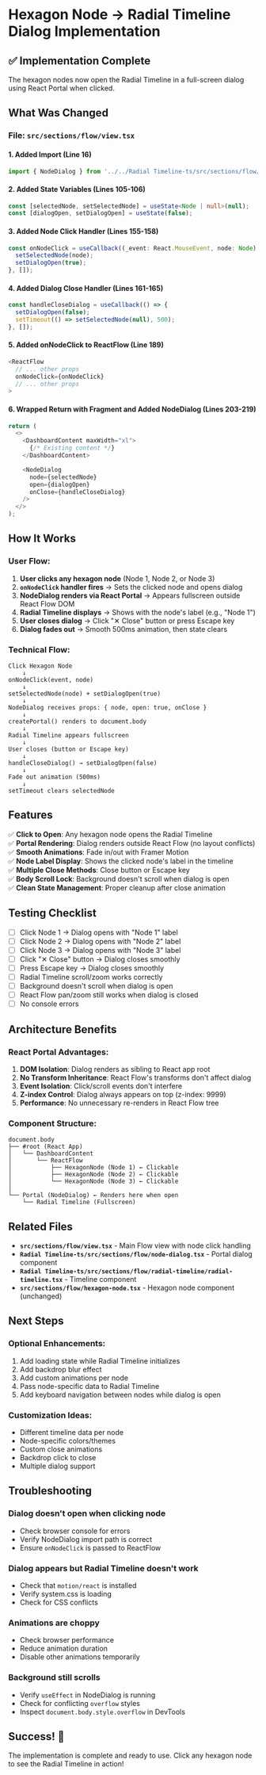 # Hexagon Node → Radial Timeline Dialog Implementation

## ✅ Implementation Complete

The hexagon nodes now open the Radial Timeline in a full-screen dialog using React Portal when clicked.

## What Was Changed

### File: `src/sections/flow/view.tsx`

#### 1. Added Import (Line 16)
```typescript
import { NodeDialog } from '../../Radial Timeline-ts/src/sections/flow/node-dialog';
```

#### 2. Added State Variables (Lines 105-106)
```typescript
const [selectedNode, setSelectedNode] = useState<Node | null>(null);
const [dialogOpen, setDialogOpen] = useState(false);
```

#### 3. Added Node Click Handler (Lines 155-158)
```typescript
const onNodeClick = useCallback((_event: React.MouseEvent, node: Node) => {
  setSelectedNode(node);
  setDialogOpen(true);
}, []);
```

#### 4. Added Dialog Close Handler (Lines 161-165)
```typescript
const handleCloseDialog = useCallback(() => {
  setDialogOpen(false);
  setTimeout(() => setSelectedNode(null), 500);
}, []);
```

#### 5. Added onNodeClick to ReactFlow (Line 189)
```typescript
<ReactFlow
  // ... other props
  onNodeClick={onNodeClick}
  // ... other props
>
```

#### 6. Wrapped Return with Fragment and Added NodeDialog (Lines 203-219)
```typescript
return (
  <>
    <DashboardContent maxWidth="xl">
      {/* Existing content */}
    </DashboardContent>

    <NodeDialog
      node={selectedNode}
      open={dialogOpen}
      onClose={handleCloseDialog}
    />
  </>
);
```

## How It Works

### User Flow:
1. **User clicks any hexagon node** (Node 1, Node 2, or Node 3)
2. **`onNodeClick` handler fires** → Sets the clicked node and opens dialog
3. **NodeDialog renders via React Portal** → Appears fullscreen outside React Flow DOM
4. **Radial Timeline displays** → Shows with the node's label (e.g., "Node 1")
5. **User closes dialog** → Click "✕ Close" button or press Escape key
6. **Dialog fades out** → Smooth 500ms animation, then state clears

### Technical Flow:
```
Click Hexagon Node
    ↓
onNodeClick(event, node)
    ↓
setSelectedNode(node) + setDialogOpen(true)
    ↓
NodeDialog receives props: { node, open: true, onClose }
    ↓
createPortal() renders to document.body
    ↓
Radial Timeline appears fullscreen
    ↓
User closes (button or Escape key)
    ↓
handleCloseDialog() → setDialogOpen(false)
    ↓
Fade out animation (500ms)
    ↓
setTimeout clears selectedNode
```

## Features

✅ **Click to Open**: Any hexagon node opens the Radial Timeline  
✅ **Portal Rendering**: Dialog renders outside React Flow (no layout conflicts)  
✅ **Smooth Animations**: Fade in/out with Framer Motion  
✅ **Node Label Display**: Shows the clicked node's label in the timeline  
✅ **Multiple Close Methods**: Close button or Escape key  
✅ **Body Scroll Lock**: Background doesn't scroll when dialog is open  
✅ **Clean State Management**: Proper cleanup after close animation  

## Testing Checklist

- [ ] Click Node 1 → Dialog opens with "Node 1" label
- [ ] Click Node 2 → Dialog opens with "Node 2" label
- [ ] Click Node 3 → Dialog opens with "Node 3" label
- [ ] Click "✕ Close" button → Dialog closes smoothly
- [ ] Press Escape key → Dialog closes smoothly
- [ ] Radial Timeline scroll/zoom works correctly
- [ ] Background doesn't scroll when dialog is open
- [ ] React Flow pan/zoom still works when dialog is closed
- [ ] No console errors

## Architecture Benefits

### React Portal Advantages:
1. **DOM Isolation**: Dialog renders as sibling to React app root
2. **No Transform Inheritance**: React Flow's transforms don't affect dialog
3. **Event Isolation**: Click/scroll events don't interfere
4. **Z-index Control**: Dialog always appears on top (z-index: 9999)
5. **Performance**: No unnecessary re-renders in React Flow tree

### Component Structure:
```
document.body
├── #root (React App)
│   └── DashboardContent
│       └── ReactFlow
│           ├── HexagonNode (Node 1) ← Clickable
│           ├── HexagonNode (Node 2) ← Clickable
│           └── HexagonNode (Node 3) ← Clickable
│
└── Portal (NodeDialog) ← Renders here when open
    └── Radial Timeline (Fullscreen)
```

## Related Files

- **`src/sections/flow/view.tsx`** - Main Flow view with node click handling
- **`Radial Timeline-ts/src/sections/flow/node-dialog.tsx`** - Portal dialog component
- **`Radial Timeline-ts/src/sections/flow/radial-timeline/radial-timeline.tsx`** - Timeline component
- **`src/sections/flow/hexagon-node.tsx`** - Hexagon node component (unchanged)

## Next Steps

### Optional Enhancements:
1. Add loading state while Radial Timeline initializes
2. Add backdrop blur effect
3. Add custom animations per node
4. Pass node-specific data to Radial Timeline
5. Add keyboard navigation between nodes while dialog is open

### Customization Ideas:
- Different timeline data per node
- Node-specific colors/themes
- Custom close animations
- Backdrop click to close
- Multiple dialog support

## Troubleshooting

### Dialog doesn't open when clicking node
- Check browser console for errors
- Verify NodeDialog import path is correct
- Ensure `onNodeClick` is passed to ReactFlow

### Dialog appears but Radial Timeline doesn't work
- Check that `motion/react` is installed
- Verify system.css is loading
- Check for CSS conflicts

### Animations are choppy
- Check browser performance
- Reduce animation duration
- Disable other animations temporarily

### Background still scrolls
- Verify `useEffect` in NodeDialog is running
- Check for conflicting `overflow` styles
- Inspect `document.body.style.overflow` in DevTools

## Success! 🎉

The implementation is complete and ready to use. Click any hexagon node to see the Radial Timeline in action!

